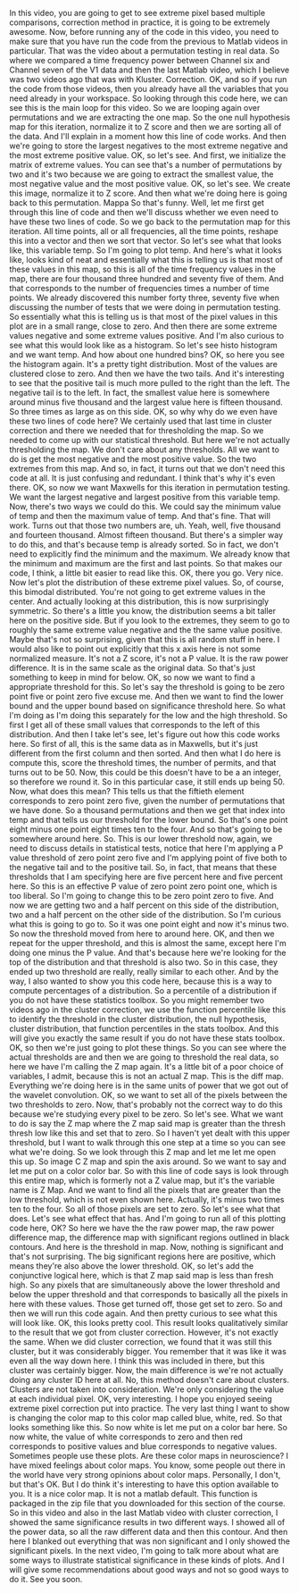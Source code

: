  In this video, you are going to get to see extreme pixel based multiple comparisons, correction method in practice, it is going to be extremely awesome. Now, before running any of the code in this video, you need to make sure that you have run the code from the previous to Matlab videos in particular. That was the video about a permutation testing in real data. So where we compared a time frequency power between Channel six and Channel seven of the V1 data and then the last Matlab video, which I believe was two videos ago that was with Kluster. Correction. OK, and so if you run the code from those videos, then you already have all the variables that you need already in your workspace. So looking through this code here, we can see this is the main loop for this video. So we are looping again over permutations and we are extracting the one map. So the one null hypothesis map for this iteration, normalize it to Z score and then we are sorting all of the data. And I'll explain in a moment how this line of code works. And then we're going to store the largest negatives to the most extreme negative and the most extreme positive value. OK, so let's see. And first, we initialize the matrix of extreme values. You can see that's a number of permutations by two and it's two because we are going to extract the smallest value, the most negative value and the most positive value. OK, so let's see. We create this image, normalize it to Z score. And then what we're doing here is going back to this permutation. Mappa So that's funny. Well, let me first get through this line of code and then we'll discuss whether we even need to have these two lines of code. So we go back to the permutation map for this iteration. All time points, all or all frequencies, all the time points, reshape this into a vector and then we sort that vector. So let's see what that looks like, this variable temp. So I'm going to plot temp. And here's what it looks like, looks kind of neat and essentially what this is telling us is that most of these values in this map, so this is all of the time frequency values in the map, there are four thousand three hundred and seventy five of them. And that corresponds to the number of frequencies times a number of time points. We already discovered this number forty three, seventy five when discussing the number of tests that we were doing in permutation testing. So essentially what this is telling us is that most of the pixel values in this plot are in a small range, close to zero. And then there are some extreme values negative and some extreme values positive. And I'm also curious to see what this would look like as a histogram. So let's see histo histogram and we want temp. And how about one hundred bins? OK, so here you see the histogram again. It's a pretty tight distribution. Most of the values are clustered close to zero. And then we have the two tails. And it's interesting to see that the positive tail is much more pulled to the right than the left. The negative tail is to the left. In fact, the smallest value here is somewhere around minus five thousand and the largest value here is fifteen thousand. So three times as large as on this side. OK, so why why do we even have these two lines of code here? We certainly used that last time in cluster correction and there we needed that for thresholding the map. So we needed to come up with our statistical threshold. But here we're not actually thresholding the map. We don't care about any thresholds. All we want to do is get the most negative and the most positive value. So the two extremes from this map. And so, in fact, it turns out that we don't need this code at all. It is just confusing and redundant. I think that's why it's even there. OK, so now we want Maxwells for this iteration in permutation testing. We want the largest negative and largest positive from this variable temp. Now, there's two ways we could do this. We could say the minimum value of temp and then the maximum value of temp. And that's fine. That will work. Turns out that those two numbers are, uh. Yeah, well, five thousand and fourteen thousand. Almost fifteen thousand. But there's a simpler way to do this, and that's because temp is already sorted. So in fact, we don't need to explicitly find the minimum and the maximum. We already know that the minimum and maximum are the first and last points. So that makes our code, I think, a little bit easier to read like this. OK, there you go. Very nice. Now let's plot the distribution of these extreme pixel values. So, of course, this bimodal distributed. You're not going to get extreme values in the center. And actually looking at this distribution, this is now surprisingly symmetric. So there's a little you know, the distribution seems a bit taller here on the positive side. But if you look to the extremes, they seem to go to roughly the same extreme value negative and the the same value positive. Maybe that's not so surprising, given that this is all random stuff in here. I would also like to point out explicitly that this x axis here is not some normalized measure. It's not a Z score, it's not a P value. It is the raw power difference. It is in the same scale as the original data. So that's just something to keep in mind for below. OK, so now we want to find a appropriate threshold for this. So let's say the threshold is going to be zero point five or point zero five excuse me. And then we want to find the lower bound and the upper bound based on significance threshold here. So what I'm doing as I'm doing this separately for the low and the high threshold. So first I get all of these small values that corresponds to the left of this distribution. And then I take let's see, let's figure out how this code works here. So first of all, this is the same data as in Maxwells, but it's just different from the first column and then sorted. And then what I do here is compute this, score the threshold times, the number of permits, and that turns out to be 50. Now, this could be this doesn't have to be a an integer, so therefore we round it. So in this particular case, it still ends up being 50. Now, what does this mean? This tells us that the fiftieth element corresponds to zero point zero five, given the number of permutations that we have done. So a thousand permutations and then we get that index into temp and that tells us our threshold for the lower bound. So that's one point eight minus one point eight times ten to the four. And so that's going to be somewhere around here. So. This is our lower threshold now, again, we need to discuss details in statistical tests, notice that here I'm applying a P value threshold of zero point zero five and I'm applying point of five both to the negative tail and to the positive tail. So, in fact, that means that these thresholds that I am specifying here are five percent here and five percent here. So this is an effective P value of zero point zero point one, which is too liberal. So I'm going to change this to be zero point zero to five. And now we are getting two and a half percent on this side of the distribution, two and a half percent on the other side of the distribution. So I'm curious what this is going to go to. So it was one point eight and now it's minus two. So now the threshold moved from here to around here. OK, and then we repeat for the upper threshold, and this is almost the same, except here I'm doing one minus the P value. And that's because here we're looking for the top of the distribution and that threshold is also two. So in this case, they ended up two threshold are really, really similar to each other. And by the way, I also wanted to show you this code here, because this is a way to compute percentages of a distribution. So a percentile of a distribution if you do not have these statistics toolbox. So you might remember two videos ago in the cluster correction, we use the function percentile like this to identify the threshold in the cluster distribution, the null hypothesis, cluster distribution, that function percentiles in the stats toolbox. And this will give you exactly the same result if you do not have these stats toolbox. OK, so then we're just going to plot these things. So you can see where the actual thresholds are and then we are going to threshold the real data, so here we have I'm calling the Z map again. It's a little bit of a poor choice of variables, I admit, because this is not an actual Z map. This is the diff map. Everything we're doing here is in the same units of power that we got out of the wavelet convolution. OK, so we want to set all of the pixels between the two thresholds to zero. Now, that's probably not the correct way to do this because we're studying every pixel to be zero. So let's see. What we want to do is say the Z map where the Z map said map is greater than the thresh thresh low like this and set that to zero. So I haven't yet dealt with this upper threshold, but I want to walk through this one step at a time so you can see what we're doing. So we look through this Z map and let me let me open this up. So image C Z map and spin the axis around. So we want to say and let me put on a color color bar. So with this line of code says is look through this entire map, which is formerly not a Z value map, but it's the variable name is Z Map. And we want to find all the pixels that are greater than the low threshold, which is not even shown here. Actually, it's minus two times ten to the four. So all of those pixels are set to zero. So let's see what that does. Let's see what effect that has. And I'm going to run all of this plotting code here, OK? So here we have the the raw power map, the raw power difference map, the difference map with significant regions outlined in black contours. And here is the threshold in map. Now, nothing is significant and that's not surprising. The big significant regions here are positive, which means they're also above the lower threshold. OK, so let's add the conjunctive logical here, which is that Z map said map is less than fresh high. So any pixels that are simultaneously above the lower threshold and below the upper threshold and that corresponds to basically all the pixels in here with these values. Those get turned off, those get set to zero. So and then we will run this code again. And then pretty curious to see what this will look like. OK, this looks pretty cool. This result looks qualitatively similar to the result that we got from cluster correction. However, it's not exactly the same. When we did cluster correction, we found that it was still this cluster, but it was considerably bigger. You remember that it was like it was even all the way down here. I think this was included in there, but this cluster was certainly bigger. Now, the main difference is we're not actually doing any cluster ID here at all. No, this method doesn't care about clusters. Clusters are not taken into consideration. We're only considering the value at each individual pixel. OK, very interesting. I hope you enjoyed seeing extreme pixel correction put into practice. The very last thing I want to show is changing the color map to this color map called blue, white, red. So that looks something like this. So now white is let me put on a color bar here. So now white, the value of white corresponds to zero and then red corresponds to positive values and blue corresponds to negative values. Sometimes people use these plots. Are these color maps in neuroscience? I have mixed feelings about color maps. You know, some people out there in the world have very strong opinions about color maps. Personally, I don't, but that's OK. But I do think it's interesting to have this option available to you. It is a nice color map. It is not a matlab default. This function is packaged in the zip file that you downloaded for this section of the course. So in this video and also in the last Matlab video with cluster correction, I showed the same significance results in two different ways. I showed all of the power data, so all the raw different data and then this contour. And then here I blanked out everything that was non significant and I only showed the significant pixels. In the next video, I'm going to talk more about what are some ways to illustrate statistical significance in these kinds of plots. And I will give some recommendations about good ways and not so good ways to do it. See you soon.